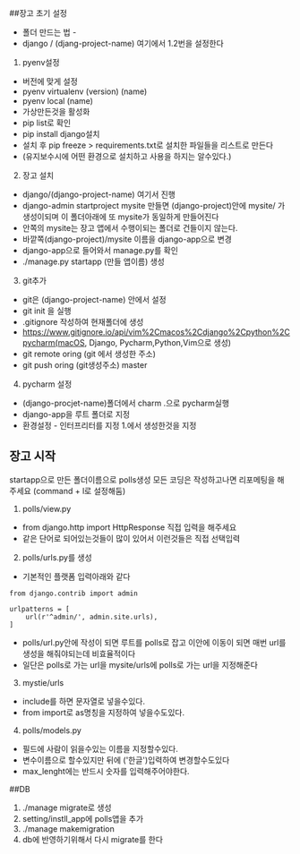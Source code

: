 ##장고 초기 설정

- 폴더 만드는 법 -
- django / (djang-project-name) 여기에서 1.2번을 설정한다

1. pyenv설정
 - 버전에 맞게 설정
 - pyenv virtualenv (version) (name)
 - pyenv local (name)
 - 가상만든것을 활성화
 - pip list로 확인
 - pip install django설치
 - 설치 후 pip freeze > requirements.txt로 설치한 파일들을 리스트로 만든다
 - (유지보수시에 어떤 환경으로 설치하고 사용을 하지는 알수있다.)

2. 장고 설치
 - django/(django-project-name) 여기서 진행
 - django-admin startproject mysite 만들면 (django-project)안에 mysite/ 가 생성이되며 이 폴더아래에 또 mysite가 동일하게 만들어진다
 - 안쪽의 mysite는 장고 앱에서 수행이되는 폴더로 건들이지 않는다.
 - 바깥쪽(django-project)/mysite 이름을 django-app으로 변경
 - django-app으로 들어와서 manage.py를 확인
 - ./manage.py startapp (만들 앱이름) 생성

3. git추가
 - git은 (django-project-name) 안에서 설정
 - git init 을 실행
 - .gitignore 작성하여 현재폴더에 생성
 - https://www.gitignore.io/api/vim%2Cmacos%2Cdjango%2Cpython%2Cpycharm(macOS, Django, Pycharm,Python,Vim으로 생성)
 - git remote oring (git 에서 생성한 주소)
 - git push oring (git생성주소) master 

4. pycharm 설정
 - (django-procjet-name)폴더에서 charm .으로 pycharm실행
 - django-app을 루트 폴더로 지정
 - 환경설정 - 인터프리터를 지정 1.에서 생성한것을 지정


## 장고 시작
startapp으로 만든 폴더이름으로 polls생성
모든 코딩은 작성하고나면 리포메팅을 해주세요 (command + l로 설정해둠)

1. polls/view.py
 - from django.http import HttpResponse 직접 입력을 해주세요
 - 같은 단어로 되어있는것들이 많이 있어서 이런것들은 직접 선택입력
2. polls/urls.py를 생성
 - 기본적인 플랫폼 입력아래와 같다
 
```from django.conf.urls import url
from django.contrib import admin

urlpatterns = [
    url(r'^admin/', admin.site.urls),
]
```
 - polls/url.py안에 작성이 되면 루트를 polls로 잡고 이안에 이동이 되면 매번 url를 생성을 해줘야되는데 비효율적이다
 - 일단은 polls로 가는 url을 mysite/urls에 polls로 가는 url을 지정해준다

3. mystie/urls
 - include를 하면 문자열로 넣을수있다.
 - from import로 as명칭을 지정하여 넣을수도있다.

4. polls/models.py
 - 필드에 사람이 읽을수있는 이름을 지정할수있다.
 - 변수이름으로 할수있지만 뒤에 ('한글')입력하여 변경할수도있다
 - max_lenght에는 반드시 숫자를 입력해주어야한다.

##DB
1. ./manage migrate로 생성
2. setting/instll_app에 polls앱을 추가
3. ./manage makemigration
4. db에 반영하기위해서 다시 migrate를 한다

